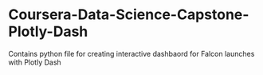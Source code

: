 # Coursera-Data-Science-Capstone-Plotly-Dash
Contains python file for creating interactive dashbaord for Falcon launches with Plotly Dash
